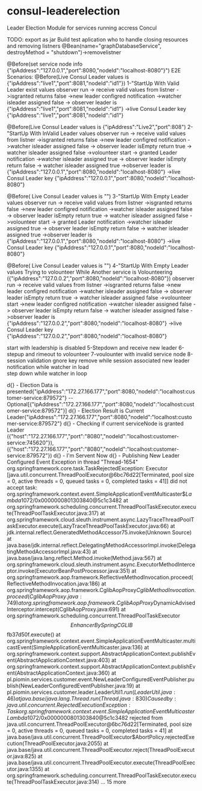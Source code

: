 # consul-leaderelection
 Leader Election Module for services running accress Concul


TODO:
export as jar 
Build test aplication
who to handle closing resources and removing listners
@Bean(name="graphDatabaseService", destroyMethod = "shutdown")->removelistner









@Before(set service node info {"ipAddress":"127.0.0.1","port":8080,"nodeId":"localhost-8080"}")
E2E Scenarios:
@Before(Live Consul Leader values is {"ipAddress":"live1","port":8081,"nodeId":"id1"})
1-"StartUp With Valid Leader exist values
observer run -> receive valid values from listner ->isgranted returns false
	->new leader configred notification ->watcher isleader assigned false -> observer leader is {"ipAddress":"live1","port":8081,"nodeId":"id1"}
 	->live Consul Leader key {"ipAddress":"live1","port":8081,"nodeId":"id1"}  

@Before(Live Consul Leader values is {"ipAddress":"Live2","port":808")
2-"StartUp With InValid Leader values
observer run -> receive valid values from listner ->isgranted returns false
	->new leader configred notification ->watcher isleader assigned false -> observer leader isEmpty return true -> watcher isleader assigned false
	->volounteer start -> granted Leader notification ->watcher isleader assigned true -> observer leader isEmpty return false -> watcher isleader assigned true
	->observer leader is  {"ipAddress":"127.0.0.1","port":8080,"nodeId":"localhost-8080"}
	->live Consul Leader key {"ipAddress":"127.0.0.1","port":8080,"nodeId":"localhost-8080"}

 
@Before( Live Consul Leader values is "")
3-"StartUp With Empty Leader values
observer run -> receive valid values from listner ->isgranted returns false
	->new leader configred notification ->watcher isleader assigned false -> observer leader isEmpty return true -> watcher isleader assigned false
	->volounteer start -> granted Leader notification ->watcher isleader assigned true -> observer leader isEmpty return false -> watcher isleader assigned true
	->observer leader is  {"ipAddress":"127.0.0.1","port":8080,"nodeId":"localhost-8080"}
	->live Consul Leader key {"ipAddress":"127.0.0.1","port":8080,"nodeId":"localhost-8080"}


@Before( Live Consul Leader values is "")
4-"StartUp With Empty Leader values Trying to volounteer While Another service is Volounteering ({"ipAddress":"127.0.0.2","port":8080,"nodeId":"localhost-8080"}) 
observer run -> receive valid values from listner ->isgranted returns false
	->new leader configred notification ->watcher isleader assigned false -> observer leader isEmpty return true -> watcher isleader assigned false
	->volounteer start ->new leader configred notification ->watcher isleader assigned false -> observer leader isEmpty return false -> watcher isleader assigned false
	->observer leader is  {"ipAddress":"127.0.0.2","port":8080,"nodeId":"localhost-8080"}
	->live Consul Leader key {"ipAddress":"127.0.0.2","port":8080,"nodeId":"localhost-8080"}



start with leadership is disabled
5-Stepdown and receive new leader 
6-stepup and rimeout to volounteer 
7-voulounter with invalid service node 
8-session validation 
gnore key remove while session associated 
new leader notification while watcher in load  
step down while watcher in loop 






d{} - Election Data is presented{"ipAddress":"172.27.166.177","port":8080,"nodeId":"localhost:customer-service:879572"} -- Optional[{"ipAddress":"172.27.166.177","port":8080,"nodeId":"localhost:customer-service:879572"}]
d{} - Election Result is Current Leader{"ipAddress":"172.27.166.177","port":8080,"nodeId":"localhost:customer-service:879572"}
d{} - Checking if current serviceNode is granted Leader ({"host":"172.27.166.177","port":"8080","nodeId":"localhost:customer-service:745620"}),({"host":"172.27.166.177","port":"8080","nodeId":"localhost:customer-service:879572"})
d{} - I'm Servent Now
d{} - Publishing New Leader Configured Event
Exception in thread "Thread-1654" org.springframework.core.task.TaskRejectedException: Executor [java.util.concurrent.ThreadPoolExecutor@6bc76d22[Terminated, pool size = 0, active threads = 0, queued tasks = 0, completed tasks = 41]] did not accept task: org.springframework.context.event.SimpleApplicationEventMulticaster$$Lambda$1072/0x0000000801303840@5c1c3482
	at org.springframework.scheduling.concurrent.ThreadPoolTaskExecutor.execute(ThreadPoolTaskExecutor.java:317)
	at org.springframework.cloud.sleuth.instrument.async.LazyTraceThreadPoolTaskExecutor.execute(LazyTraceThreadPoolTaskExecutor.java:66)
	at jdk.internal.reflect.GeneratedMethodAccessor75.invoke(Unknown Source)
	at java.base/jdk.internal.reflect.DelegatingMethodAccessorImpl.invoke(DelegatingMethodAccessorImpl.java:43)
	at java.base/java.lang.reflect.Method.invoke(Method.java:567)
	at org.springframework.cloud.sleuth.instrument.async.ExecutorMethodInterceptor.invoke(ExecutorBeanPostProcessor.java:351)
	at org.springframework.aop.framework.ReflectiveMethodInvocation.proceed(ReflectiveMethodInvocation.java:186)
	at org.springframework.aop.framework.CglibAopProxy$CglibMethodInvocation.proceed(CglibAopProxy.java:749)
	at org.springframework.aop.framework.CglibAopProxy$DynamicAdvisedInterceptor.intercept(CglibAopProxy.java:691)
	at org.springframework.scheduling.concurrent.ThreadPoolTaskExecutor$$EnhancerBySpringCGLIB$$fb37d50f.execute(<generated>)
	at org.springframework.context.event.SimpleApplicationEventMulticaster.multicastEvent(SimpleApplicationEventMulticaster.java:136)
	at org.springframework.context.support.AbstractApplicationContext.publishEvent(AbstractApplicationContext.java:403)
	at org.springframework.context.support.AbstractApplicationContext.publishEvent(AbstractApplicationContext.java:360)
	at pl.piomin.services.customer.event.NewLeaderConfiguredEventPublisher.publish(NewLeaderConfiguredEventPublisher.java:19)
	at pl.piomin.services.customer.leader.LeaderUtil$1.run(LeaderUtil.java:46)
	at java.base/java.lang.Thread.run(Thread.java:830)
Caused by: java.util.concurrent.RejectedExecutionException: Task org.springframework.context.event.SimpleApplicationEventMulticaster$$Lambda$1072/0x0000000801303840@5c1c3482 rejected from java.util.concurrent.ThreadPoolExecutor@6bc76d22[Terminated, pool size = 0, active threads = 0, queued tasks = 0, completed tasks = 41]
	at java.base/java.util.concurrent.ThreadPoolExecutor$AbortPolicy.rejectedExecution(ThreadPoolExecutor.java:2055)
	at java.base/java.util.concurrent.ThreadPoolExecutor.reject(ThreadPoolExecutor.java:825)
	at java.base/java.util.concurrent.ThreadPoolExecutor.execute(ThreadPoolExecutor.java:1355)
	at org.springframework.scheduling.concurrent.ThreadPoolTaskExecutor.execute(ThreadPoolTaskExecutor.java:314)
	... 15 more